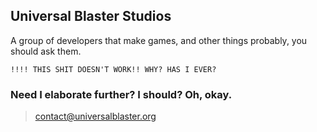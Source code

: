## Universal Blaster Studios

A group of developers that make games, and other things probably, you should ask them.

```
!!!! THIS SHIT DOESN'T WORK!! WHY? HAS I EVER?
```

### Need I elaborate further? I should? Oh, okay.
> contact@universalblaster.org
<!--

**Here are some ideas to get you started:**

🙋‍♀️ A short introduction - what is your organization all about?
🌈 Contribution guidelines - how can the community get involved?
👩‍💻 Useful resources - where can the community find your docs? Is there anything else the community should know?
🍿 Fun facts - what does your team eat for breakfast?
🧙 Remember, you can do mighty things with the power of [Markdown](https://docs.github.com/github/writing-on-github/getting-started-with-writing-and-formatting-on-github/basic-writing-and-formatting-syntax)
-->
